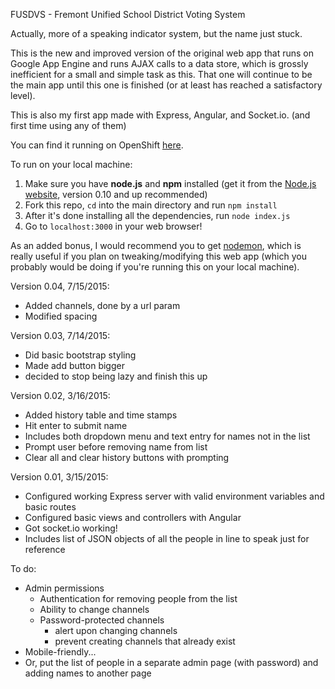 FUSDVS - Fremont Unified School District Voting System

Actually, more of a speaking indicator system, but the name just stuck.

This is the new and improved version of the original web app that runs on Google App Engine and runs AJAX calls to a data store, which is grossly inefficient for a small and simple task as this. That one will continue to be the main app until this one is finished (or at least has reached a satisfactory level).

This is also my first app made with Express, Angular, and Socket.io. (and first time using any of them)

You can find it running on OpenShift <a href='http://fusdvs-kzeng.rhcloud.com'>here</a>.

To run on your local machine:

1. Make sure you have <b>node.js</b> and <b>npm</b> installed (get it from the <a href='http://nodejs.org'>Node.js website</a>, version 0.10 and up recommended)
2. Fork this repo, `cd` into the main directory and run `npm install`
3. After it's done installing all the dependencies, run `node index.js`
4. Go to `localhost:3000` in your web browser!

As an added bonus, I would recommend you to get <a href='https://github.com/remy/nodemon'>nodemon</a>, which is really useful if you plan on tweaking/modifying this web app (which you probably would be doing if you're running this on your local machine).

Version 0.04, 7/15/2015:
- Added channels, done by a url param
- Modified spacing

Version 0.03, 7/14/2015:
- Did basic bootstrap styling
- Made add button bigger
- decided to stop being lazy and finish this up

Version 0.02, 3/16/2015:
- Added history table and time stamps
- Hit enter to submit name
- Includes both dropdown menu and text entry for names not in the list
- Prompt user before removing name from list
- Clear all and clear history buttons with prompting

Version 0.01, 3/15/2015:

- Configured working Express server with valid environment variables and basic routes
- Configured basic views and controllers with Angular
- Got socket.io working!
- Includes list of JSON objects of all the people in line to speak just for reference

To do:
- Admin permissions
	- Authentication for removing people from the list
	- Ability to change channels
	- Password-protected channels
		- alert upon changing channels
		- prevent creating channels that already exist
- Mobile-friendly...
- Or, put the list of people in a separate admin page (with password) and adding names to another page
